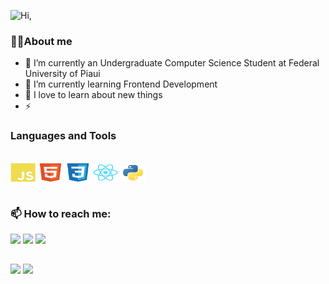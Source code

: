 ![Hi,](https://github.com/user-attachments/assets/858dc22a-2de2-42a8-9d4e-eba1928bd341)

### 🧚‍♀️About me 

  - 🔭 I’m currently an Undergraduate Computer Science Student at Federal University of Piaui
  - 🌱 I’m currently learning Frontend Development
  - 📑 I love to learn about new things
  - ⚡

### Languages and Tools
<div style="display: inline_block"><br>
  <img align="center" alt="Js" height="30" width="40" src="https://raw.githubusercontent.com/devicons/devicon/master/icons/javascript/javascript-plain.svg">
  <img align="center" alt="HTML" height="30" width="40" src="https://raw.githubusercontent.com/devicons/devicon/master/icons/html5/html5-original.svg">
  <img align="center" alt="CSS" height="30" width="40" src="https://raw.githubusercontent.com/devicons/devicon/master/icons/css3/css3-original.svg">
  <img align="center" alt="React" height="30" width="40" src="https://raw.githubusercontent.com/devicons/devicon/master/icons/react/react-original.svg">
  <img align="center" alt="Python" height="30" width="40" src="https://raw.githubusercontent.com/devicons/devicon/master/icons/python/python-original.svg">
</div>

<br>

### 📫 How to reach me:

<div id="badges">
    <a href="https://www.linkedin.com/in/maria-eduarda-mendes-b6b0561b6/" target="_blank"><img src="https://img.shields.io/badge/-LinkedIn-%230077B5?style=for-the-badge&logo=linkedin&logoColor=white" target="_blank"></a> 
    <a href = "mailto:dudaa.mendes1502@gmail.com"><img src="https://img.shields.io/badge/-Gmail-%23333?style=for-the-badge&logo=gmail&logoColor=white" target="_blank"></a>
    <a href="https://instagram.com/dudaa.mendes" target="_blank"><img src="https://img.shields.io/badge/-Instagram-%23E4405F?style=for-the-badge&logo=instagram&logoColor=white" target="_blank"></a>
</div>

##

<div>
  <img height="170px" src="https://github-readme-stats.vercel.app/api?username=3-du4rd4&show_icons=true&theme=radical"/>
  <img height="170px" src="https://github-readme-stats.vercel.app/api/top-langs/?username=3-du4rd4&theme=radical&layout=compact"/>
</div>

